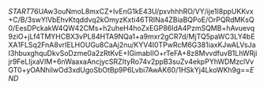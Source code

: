 $START$76UAw3ouNmoL8mxCZ+IvEnG1kE43U/pxvhhhRO/VY/ije1I8ppUKKvx+C/B/3swYlVbEhvKtqddvq2kOmyzKxti46TRINa4ZBiaBQPoE/OrPQRdMKsQ0/EesDPckakW4QW42CMs+h2uheH4hoZxEGP86ldA4PzmSQMB+hAvuevq9ziO+jLf4TMYHCBX3vPL84HTA9NQa1+a9mxr2gCR7d/MjTQ5paWC3LY4bEXA1FLSq2FnA8vrIELHOUGu8CaAj2nu/KYV4I0TPwRcM6G381iaxKJwALVsJaI3hbuxghquDkvSoDzme0a2zRtKvE+IGimabIIO+rTeFA+8z8MvvdfuvB1LhWRjijr9FeLIjxaVIM+6nWaaxaAncjycSRZItyRo74v2ppB3suZv4ekpPYhWDMzclVvGT0+yOANhilwOd3xdUgoSbOtBp9P6Lvbi7AwAK60/1HSkYj4LkoWKh9g==$END$